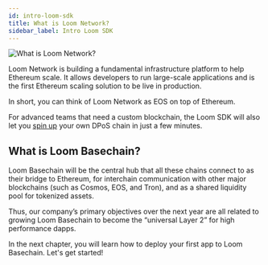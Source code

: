 ```yaml
---
id: intro-loom-sdk
title: What is Loom Network?
sidebar_label: Intro Loom SDK
---
```


![What is Loom Network?](/developers/img/what-is-loom.png)

Loom Network is building a fundamental infrastructure platform to help Ethereum scale. It allows developers to run large-scale applications and is the first Ethereum scaling solution to be live in production.

In short, you can think of Loom Network as EOS on top of Ethereum.

For advanced teams that need a custom blockchain, the Loom SDK will also let you [spin up](basic-install-all.html) your own DPoS chain in just a few minutes.

## What is Loom Basechain?

Loom Basechain will be the central hub that all these chains connect to as their bridge to Ethereum, for interchain communication with other major blockchains (such as Cosmos, EOS, and Tron), and as a shared liquidity pool for tokenized assets.

Thus, our company’s primary objectives over the next year are all related to growing Loom Basechain to become the “universal Layer 2” for high performance dapps.

In the next chapter, you will learn how to deploy your first app to Loom Basechain. Let's get started!
